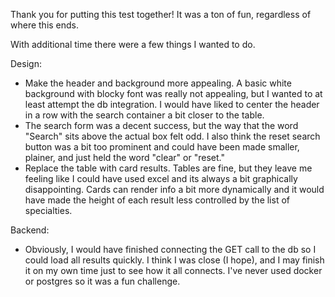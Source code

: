 Thank you for putting this test together! It was a ton of fun, regardless of where this ends.

With additional time there were a few things I wanted to do.

Design:
- Make the header and background more appealing. A basic white background with blocky font was really not appealing, but I wanted to at least attempt the db integration. I would have liked to center the header in a row with the search container a bit closer to the table.
- The search form was a decent success, but the way that the word "Search" sits above the actual box felt odd. I also think the reset search button was a bit too prominent and could have been made smaller, plainer, and just held the word "clear" or "reset."
- Replace the table with card results. Tables are fine, but they leave me feeling like I could have used excel and its always a bit graphically disappointing. Cards can render info a bit more dynamically and it would have made the height of each result less controlled by the list of specialties. 

Backend:
- Obviously, I would have finished connecting the GET call to the db so I could load all results quickly. I think I was close (I hope), and I may finish it on my own time just to see how it all connects. I've never used docker or postgres so it was a fun challenge. 